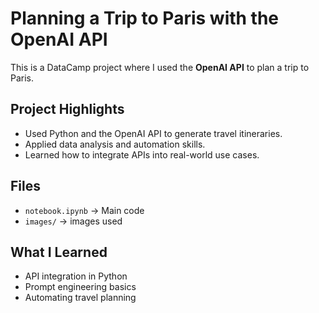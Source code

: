 # Planning a Trip to Paris with the OpenAI API

This is a DataCamp project where I used the **OpenAI API** to plan a trip to Paris.

## Project Highlights
- Used Python and the OpenAI API to generate travel itineraries.
- Applied data analysis and automation skills.
- Learned how to integrate APIs into real-world use cases.

## Files
- `notebook.ipynb` → Main code
- `images/` → images used

## What I Learned
- API integration in Python
- Prompt engineering basics
- Automating travel planning
